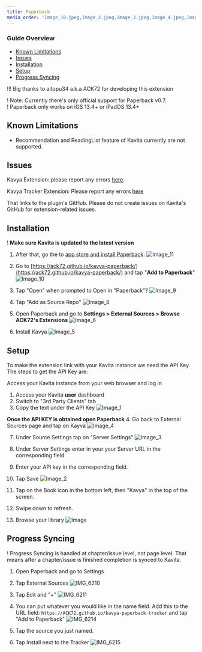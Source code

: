 ```yaml
---
title: Paperback
media_order: 'Image_10.jpeg,Image_2.jpeg,Image_3.jpeg,Image_4.jpeg,Image_5.jpeg,Image_6.jpeg,Image.jpeg,Image_11.jpeg,Image_9.jpeg,Image_1.jpeg,Image_7.jpeg,Image_8.jpeg,IMG_6211.PNG,IMG_6210.PNG,IMG_6215.PNG'
---
```


### Guide Overview
* [Known Limitations](#known-limitations)
* [Issues](#issues)
* [Installation](#installation)
* [Setup](#setup)
* [Progress Syncing](#progress-syncing)

!!! Big thanks to aitopu34 a.k.a ACK72 for developing this extension

! Note: Currently there's only official support for Paperback v0.7.<br/>
! Paperback only works on iOS 13.4+ or iPadOS 13.4+

## Known Limitations
* Recommendation and ReadingList feature of Kavita currently are not supported.

## Issues
Kavya Extension: please report any errors [here](https://github.com/ACK72/kavya-paperback/issues/new?assignees=ACK72&labels=&template=bug_report.md&title=%5BBUG%5D). 

Kavya Tracker Extension: Please report any errors [here](https://github.com/ACK72/kavya-paperback-tracker/issues/new?assignees=ACK72&title=%5BBUG%5D)


That links to the plugin's GitHub. Please do not create issues on Kavita's GitHub for extension-related issues.

## Installation

! **Make sure Kavita is updated to the latest version**

1. After that, go the to [app store and install Paperback](https://apps.apple.com/us/app/paperback-a-komga-client/id1626613373).
![Image_11](Image_11.jpeg?resize=450,450 "Image_11")

2. Go to [https://ack72.github.io/kavya-paperback/](https://ack72.github.io/kavya-paperback/) and tap "**Add to Paperback**"
![Image_10](Image_10.jpeg?resize=450,450 "Image_10")

3. Tap "Open" when prompted to Open in "Paperback"?
![Image_9](Image_9.jpeg?resize=450,450 "Image_9")

4. Tap "Add as Source Repo"
![Image_8](Image_8.jpeg?resize=450,450 "Image_8")

5. Open Paperback and go to **Settings > External Sources > Browse ACK72's Extensions**
![Image_6](Image_6.jpeg?resize=450,450 "Image_6")

6. Install Kavya
![Image_5](Image_5.jpeg?resize=450,450 "Image_5")

## Setup

To make the extension link with your Kavita instance we need the API Key.
The steps to get the API Key are:

Access your Kavita instance from your web browser and log in
1. Access your Kavita **user** dashboard
2. Switch to "3rd Party Clients" tab
3. Copy the text under the API Key
![Image_1](Image_1.jpeg?resize=450,450 "Image_1")

**Once the API KEY is obtained open Paperback**
4. Go back to External Sources page and tap on Kayva
![Image_4](Image_4.jpeg?resize=450,450 "Image_4")

7. Under Source Settings tap on "Server Settings"
![Image_3](Image_3.jpeg?resize=450,450 "Image_3")

9. Under Server Settings enter in your your Server URL in the corresponding field.
10. Enter your API key in the corresponding field.
12. Tap Save
![Image_2](Image_2.jpeg?resize=450,450 "Image_2")


13. Tap on the Book icon in the bottom left, then "Kavya" in the top of the screen.
14. Swipe down to refresh.
15. Browse your library 
![Image](Image.jpeg?resize=450,450 "Image")

## Progress Syncing
! Progress Syncing is handled at chapter/issue level, not page level. That means after a chapter/issue is finished completion is synced to Kavita.

1. Open Paperback and go to Settings
2. Tap External Sources
![IMG_6210](IMG_6210.PNG?resize=450,450 "IMG_6210")

3. Tap Edit and "+"
![IMG_6211](IMG_6211.PNG?resize=450,450 "IMG_6211")

4. You can put whatever you would like in the name field. Add this to the URL field: `https://ACK72.github.io/kavya-paperback-tracker` and tap "Add to Paperback"
![IMG_6214](IMG_6214.PNG?resize=450,450 "IMG_6214")

5. Tap the source you just named.
6. Tap Install next to the Tracker
![IMG_6215](IMG_6215.PNG?resize=450,450 "IMG_6215")